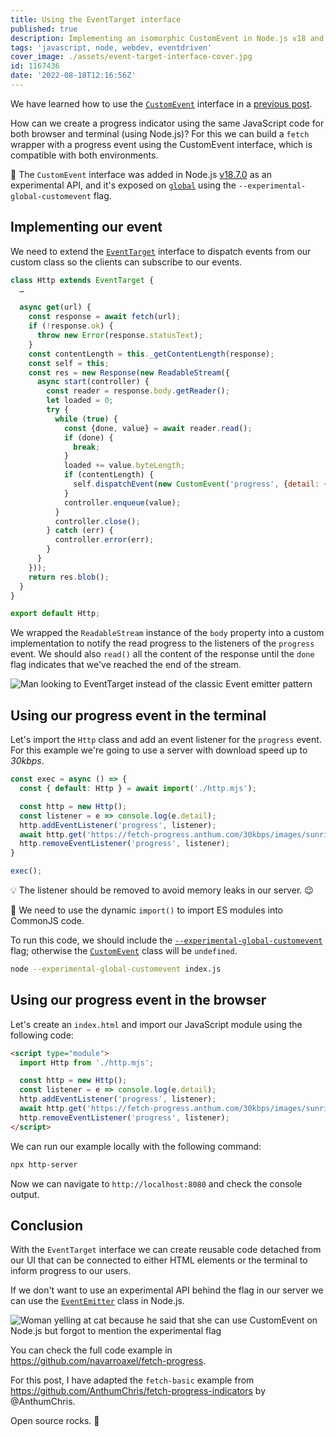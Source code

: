 ```yaml
---
title: Using the EventTarget interface
published: true
description: Implementing an isomorphic CustomEvent in Node.js v18 and the browser.
tags: 'javascript, node, webdev, eventdriven'
cover_image: ./assets/event-target-interface-cover.jpg
id: 1167436
date: '2022-08-18T12:16:56Z'
---
```


We have learned how to use the [`CustomEvent`](https://developer.mozilla.org/en-US/docs/Web/API/CustomEvent) interface in a [previous post](https://dev.to/cloudx/the-customevent-interface-2bfo).

How can we create a progress indicator using the same JavaScript code for both browser and terminal (using Node.js)? For this we can build a `fetch` wrapper with a progress event using the CustomEvent interface, which is compatible with both environments.

📣 The `CustomEvent` interface was added in Node.js [v18.7.0](https://nodejs.org/en/blog/release/v18.7.0/) as an experimental API, and it's exposed on [`global`](https://nodejs.org/dist/latest/docs/api/globals.html#global) using the `--experimental-global-customevent` flag.

## Implementing our event

We need to extend the [`EventTarget`](https://nodejs.org/dist/latest/docs/api/events.html#eventtarget-and-event-api) interface to dispatch events from our custom class so the clients can subscribe to our events.

```javascript
class Http extends EventTarget {
  …

  async get(url) {
    const response = await fetch(url);
    if (!response.ok) {
      throw new Error(response.statusText);
    }
    const contentLength = this._getContentLength(response);
    const self = this;
    const res = new Response(new ReadableStream({
      async start(controller) {
        const reader = response.body.getReader();
        let loaded = 0;
        try {
          while (true) {
            const {done, value} = await reader.read();
            if (done) {
              break;
            }
            loaded += value.byteLength;
            if (contentLength) {
              self.dispatchEvent(new CustomEvent('progress', {detail: {contentLength, loaded}}));
            }
            controller.enqueue(value);
          }
          controller.close();
        } catch (err) {
          controller.error(err);
        }
      }
    }));
    return res.blob();
  }
}

export default Http;
```

We wrapped the `ReadableStream` instance of the `body` property into a custom implementation to notify the read progress to the listeners of the `progress` event. We should also `read()` all the content of the response until the `done` flag indicates that we've reached the end of the stream.

![Man looking to EventTarget instead of the classic Event emitter pattern](https://dev-to-uploads.s3.amazonaws.com/uploads/articles/gnhex9rmqvdcxw2sclsc.png)

## Using our progress event in the terminal

Let's import the `Http` class and add an event listener for the `progress` event. For this example we're going to use a server with download speed up to _30kbps_.

```javascript
const exec = async () => {
  const { default: Http } = await import('./http.mjs');

  const http = new Http();
  const listener = e => console.log(e.detail);
  http.addEventListener('progress', listener);
  await http.get('https://fetch-progress.anthum.com/30kbps/images/sunrise-baseline.jpg');
  http.removeEventListener('progress', listener);
}

exec();
```

💡 The listener should be removed to avoid memory leaks in our server. 😉

🧠 We need to use the dynamic `import()` to import ES modules into CommonJS code.

To run this code, we should include the [`--experimental-global-customevent`](https://nodejs.org/dist/latest-v18.x/docs/api/cli.html#--experimental-global-customevent) flag; otherwise the [`CustomEvent`](https://nodejs.org/dist/latest/docs/api/events.html#class-customevent) class will be `undefined`.

```bash
node --experimental-global-customevent index.js
```

## Using our progress event in the browser

Let's create an `index.html` and import our JavaScript module using the following code:

```html
<script type="module">
  import Http from './http.mjs';

  const http = new Http();
  const listener = e => console.log(e.detail);
  http.addEventListener('progress', listener);
  await http.get('https://fetch-progress.anthum.com/30kbps/images/sunrise-baseline.jpg');
  http.removeEventListener('progress', listener);
</script>
```

We can run our example locally with the following command:

```bash
npx http-server
```

Now we can navigate to `http://localhost:8080` and check the console output.

## Conclusion

With the `EventTarget` interface we can create reusable code detached from our UI that can be connected to either HTML elements or the terminal to inform progress to our users.

If we don't want to use an experimental API behind the flag in our server we can use the [`EventEmitter`](https://nodejs.org/dist/latest/docs/api/events.html#class-eventemitter) class in Node.js.

![Woman yelling at cat because he said that she can use CustomEvent on Node.js but forgot to mention the experimental flag](https://dev-to-uploads.s3.amazonaws.com/uploads/articles/i48twzkgqbad67ll8n6a.png)

You can check the full code example in <https://github.com/navarroaxel/fetch-progress>.

For this post, I have adapted the `fetch-basic` example from <https://github.com/AnthumChris/fetch-progress-indicators> by @AnthumChris.

Open source rocks. 🤘
